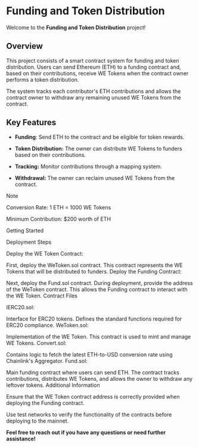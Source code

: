 # Funding and Token Distribution


Welcome to the **Funding and Token Distribution** project!


## Overview
This project consists of a smart contract system for funding and token distribution. Users can send Ethereum (ETH) to a funding contract and, based on their contributions, receive WE Tokens when the contract owner performs a token distribution.


The system tracks each contributor's ETH contributions and allows the contract owner to withdraw any remaining unused WE Tokens from the contract.


## Key Features

-  **Funding**: Send ETH to the contract and be eligible for token rewards.

-  **Token Distribution:** The owner can distribute WE Tokens to funders based on their contributions.

-  **Tracking:** Monitor contributions through a mapping system.

-  **Withdrawal:** The owner can reclaim unused WE Tokens from the contract.


> [!NOTE]
> Conversion Rate: 1 ETH = 1000 WE Tokens
> 
> Minimum Contribution: $200 worth of ETH

Getting Started

Deployment Steps

Deploy the WE Token Contract:

First, deploy the WeToken.sol contract. This contract represents the WE Tokens that will be distributed to funders.
Deploy the Funding Contract:

Next, deploy the Fund.sol contract. During deployment, provide the address of the WeToken contract. This allows the Funding contract to interact with the WE Token.
Contract Files

IERC20.sol:

Interface for ERC20 tokens. Defines the standard functions required for ERC20 compliance.
WeToken.sol:

Implementation of the WE Token. This contract is used to mint and manage WE Tokens.
Convert.sol:

Contains logic to fetch the latest ETH-to-USD conversion rate using Chainlink's Aggregator.
Fund.sol:

Main funding contract where users can send ETH. The contract tracks contributions, distributes WE Tokens, and allows the owner to withdraw any leftover tokens.
Additional Information

Ensure that the WE Token contract address is correctly provided when deploying the Funding contract.

Use test networks to verify the functionality of the contracts before deploying to the mainnet.

**Feel free to reach out if you have any questions or need further assistance!**

